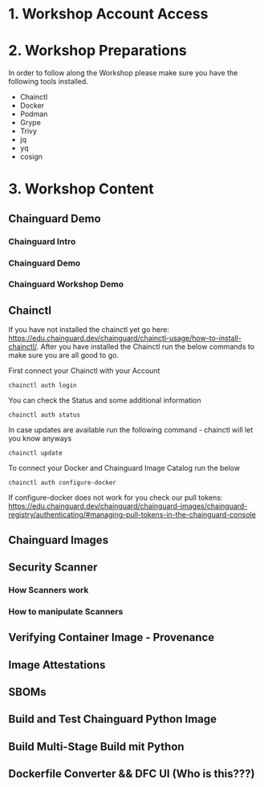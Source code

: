 # 1. Workshop Account Access
# 2. Workshop Preparations
In order to follow along the Workshop please make sure you have the following tools installed.
 - Chainctl
 - Docker
 - Podman
 - Grype
 - Trivy
 - jq
 - yq
 - cosign
# 3. Workshop Content
## Chainguard Demo
### Chainguard Intro
### Chainguard Demo
### Chainguard Workshop Demo
## Chainctl
If you have not installed the chainctl yet go here: https://edu.chainguard.dev/chainguard/chainctl-usage/how-to-install-chainctl/. After you have installed the Chainctl run the below commands to make sure you are all good to go.

First connect your Chainctl with your Account
```
chainctl auth login
```
You can check the Status and some additional information
```
chainctl auth status
```
In case updates are available run the following command - chainctl will let you know anyways
```
chainctl update
```
To connect your Docker and Chainguard Image Catalog run the below
```
chainctl auth configure-docker
```

If configure-docker does not work for you check our pull tokens: https://edu.chainguard.dev/chainguard/chainguard-images/chainguard-registry/authenticating/#managing-pull-tokens-in-the-chainguard-console
## Chainguard Images
## Security Scanner
### How Scanners work
### How to manipulate Scanners
## Verifying Container Image - Provenance
## Image Attestations
## SBOMs
## Build and Test Chainguard Python Image
## Build Multi-Stage Build mit Python
## Dockerfile Converter && DFC UI (Who is this???)
